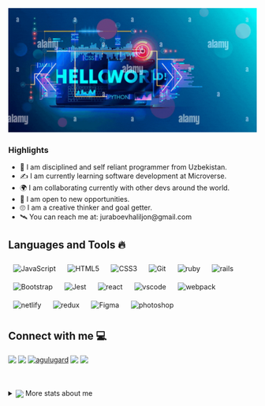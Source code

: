 <div align = "center">
<img width="" height = "" src="./im_haliljon.gif" alt="cover" />
</div>

<h3 align="left">Highlights</h3>
<ul align="left">
<li>👨 I am disciplined and self reliant programmer from Uzbekistan.</li>
<li>✍ I am currently learning software development at Microverse.</li>
<li>🌍 I am collaborating currently with other devs around the world.</li>
<li>🏢 I am open to new opportunities.</li>
<li>🙄 I am a creative thinker and goal getter.</li>
<li>🛰 You can reach me at: juraboevhaliljon@gmail.com</li>
</ul>

<h2 > Languages and Tools 🔥  </h2>
<div align="left">  
<img style="margin: 10px" src="https://skillicons.dev/icons?i=js" alt="JavaScript"  width="40px" /> 
<img style="margin: 10px" src="https://skillicons.dev/icons?i=html" alt="HTML5"  width="40px" />  
<img style="margin: 10px" src="https://skillicons.dev/icons?i=css" alt="CSS3"  width="40px" />  
<img style="margin: 10px" src="https://skillicons.dev/icons?i=git" alt="Git"  width="40px" />    
<img style="margin: 10px" src="https://skillicons.dev/icons?i=ruby" alt="ruby"  width="40px" height="40px" />
<img style="margin: 10px" src="https://skillicons.dev/icons?i=rails" alt="rails"  width="40px" height="40px" />
<img style="margin: 10px" src="https://profilinator.rishav.dev/skills-assets/bootstrap-plain.svg" alt="Bootstrap"  width="40px" />  
<img style="margin: 10px" src="https://skillicons.dev/icons?i=jest" alt="Jest"  width="40px" height="40px" />  
<img style="margin: 10px" src="https://skillicons.dev/icons?i=react" alt="react"  width="40px" height="40px" />
<img style="margin: 10px" src="https://skillicons.dev/icons?i=vscode" alt="vscode"  width="40px" height="40px" />
<img style="margin: 10px" src="https://skillicons.dev/icons?i=webpack" alt="webpack"  width="40px" height="40px" />
<img style="margin: 10px" src="https://skillicons.dev/icons?i=netlify" alt="netlify"  width="40px" height="40px" />
<img style="margin: 10px" src="https://skillicons.dev/icons?i=redux" alt="redux"  width="40px" height="40px" />
 <img style="margin: 10px" src="https://skillicons.dev/icons?i=figma" alt="Figma"  width="40px" /> 
<img style="margin: 10px" src="https://skillicons.dev/icons?i=ps" alt="photoshop"  width="40px" /> 
</div>

<h2 > Connect with me  💻</h2>
<a href = 'https://www.linkedin.com/in/juraboev-haliljon'> <img width = '32px' align= 'center' src="https://skillicons.dev/icons?i=linkedin"/></a>
<a href = 'https://twitter.com/haliljon1'> <img width = '32px' align= 'center' src="https://skillicons.dev/icons?i=twitter"/></a>
<a href = 'https://www.hackerrank.com/juraboevhaliljon'> <img align="center" src="https://raw.githubusercontent.com/rahuldkjain/github-profile-readme-generator/master/src/images/icons/Social/hackerrank.svg" alt="agulugard" height="30" width="40" /></a>
<a href = 'https://www.instagram.com/ufarzandi/'> <img width = '32px' align= 'center' src="https://skillicons.dev/icons?i=instagram"/></a>
<a href = 'https://www.facebook.com/profile.php?id=100006680568888'> <img width = '32px' align= 'center' src="https://skillicons.dev/icons?i=facebook"/></a>
<br></br>
<br></br>
<details>
<summary><img align ="center" src="https://raw.githubusercontent.com/alexnaiman/alexnaiman/master/resources/stats.png" width="35px" /> More stats about me</summary>

<img align ="center" src="https://github-readme-stats.vercel.app/api?username=haliljon&theme=tokyonight&show_icons=true"/>
<img align ="center" src="https://github-readme-stats.vercel.app/api/top-langs/?username=haliljon&theme=tokyonight&show_icons=true"/>
<img align="center" src="https://github-readme-streak-stats.herokuapp.com/?user=haliljon&&theme=tokyonight&show_icons=true" alt="eden-streak-status" />

</details>
